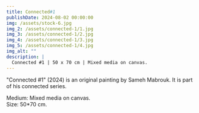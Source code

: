 ```yaml
---
title: Connected#1
publishDate: 2024-08-02 00:00:00
img: /assets/stock-6.jpg
img_2: /assets/connected-1/1.jpg
img_3: /assets/connected-1/2.jpg
img_4: /assets/connected-1/3.jpg
img_5: /assets/connected-1/4.jpg
img_alt: ""
description: |
  Connected #1 | 50 x 70 cm | Mixed media on canvas.
---
```


"Connected #1" (2024) is an original painting by Sameh Mabrouk. It is part of his connected series.

Medium: Mixed media on canvas.\
Size: 50*70 cm.

<!-- Original Artwork
Hand-signed by the artist -->